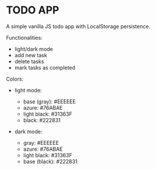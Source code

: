 # TODO APP

A simple vanilla JS todo app with LocalStorage persistence.

Functionalities:
  - light/dark mode
  - add new task
  - delete tasks
  - mark tasks as completed

Colors:

* light mode:

  - base (gray): #EEEEEE
  - azure: #76ABAE
  - light black: #31363F
  - black: #222831

* dark mode:

  - gray: #EEEEEE
  - azure: #76ABAE
  - light black: #31363F
  - base (black): #222831
